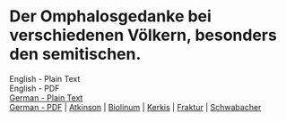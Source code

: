 # Der Omphalosgedanke bei verschiedenen Völkern, besonders den semitischen.

English - Plain Text  
English - PDF  
[German - Plain Text](full-text-german.md)  
[German - PDF](http://cdn.solaranamnesis.com/WilhelmHeinrichRoscher/Omphalosgedanke/roscher_omphalosgedanke_1918_german.pdf) | [Atkinson](http://cdn.solaranamnesis.com/WilhelmHeinrichRoscher/Omphalosgedanke/roscher_omphalosgedanke_1918_german_atkinson.pdf) | [Biolinum](http://cdn.solaranamnesis.com/WilhelmHeinrichRoscher/Omphalosgedanke/roscher_omphalosgedanke_1918_german_biolinum.pdf) | [Kerkis](http://cdn.solaranamnesis.com/WilhelmHeinrichRoscher/Omphalosgedanke/roscher_omphalosgedanke_1918_german_kerkis.pdf) | [Fraktur](http://cdn.solaranamnesis.com/WilhelmHeinrichRoscher/Omphalosgedanke/roscher_omphalosgedanke_1918_german_frak.pdf) | [Schwabacher](http://cdn.solaranamnesis.com/WilhelmHeinrichRoscher/Omphalosgedanke/roscher_omphalosgedanke_1918_german_swab.pdf)  
